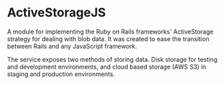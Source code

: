 # ActiveStorageJS

A module for implementing the Ruby on Rails frameworks' ActiveStorage strategy for dealing with blob data. It was created to ease the transition between Rails and any JavaScript framework.

The service exposes two methods of storing data. Disk storage for testing and development environments, and cloud based storage (AWS S3) in staging and production environments.
